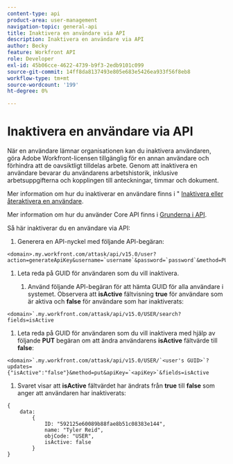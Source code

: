 ```yaml
---
content-type: api
product-area: user-management
navigation-topic: general-api
title: Inaktivera en användare via API
description: Inaktivera en användare via API
author: Becky
feature: Workfront API
role: Developer
exl-id: 45b06cce-4622-4739-b9f3-2edb9101c099
source-git-commit: 14ff8da8137493e805e683e5426ea933f56f8eb8
workflow-type: tm+mt
source-wordcount: '199'
ht-degree: 0%

---
```



# Inaktivera en användare via API

När en användare lämnar organisationen kan du inaktivera användaren, göra Adobe Workfront-licensen tillgänglig för en annan användare och förhindra att de oavsiktligt tilldelas arbete. Genom att inaktivera en användare bevarar du användarens arbetshistorik, inklusive arbetsuppgifterna och kopplingen till anteckningar, timmar och dokument.

Mer information om hur du inaktiverar en användare finns i &quot; [Inaktivera eller återaktivera en användare](../../administration-and-setup/add-users/create-and-manage-users/deactivate-a-user.md).

Mer information om hur du använder Core API finns i [Grunderna i API](../../wf-api/general/api-basics.md).

Så här inaktiverar du en användare via API:

1. Generera en API-nyckel med följande API-begäran:

```
<domain>.my.workfront.com/attask/api/v15.0/user?action=generateApiKey&username=`username`&password=`password`&method=PUT`
```

1. Leta reda på GUID för användaren som du vill inaktivera.

   1. Använd följande API-begäran för att hämta GUID för alla användare i systemet. Observera att **isActive** fältvisning **true** för användare som är aktiva och **false** för användare som har inaktiverats:

```
<domain>`.my.workfront.com/attask/api/v15.0/USER/search?fields=isActive
```

1. Leta reda på GUID för användaren som du vill inaktivera med hjälp av följande **PUT** begäran om att ändra användarens **isActive** fältvärde till **false**:

```
<domain>`.my.workfront.com/attask/api/v15.0/USER/`<user's GUID>`?updates={"isActive":"false"}&method=put&apiKey=`<apiKey>`&fields=isActive
```

1. Svaret visar att **isActive** fältvärdet har ändrats från **true** till **false** som anger att användaren har inaktiverats:

<!-- [Copy](javascript:void(0);) -->
<pre><code>{<br>&nbsp;&nbsp;&nbsp;&nbsp;data:&nbsp;&nbsp;&nbsp;&nbsp;&nbsp;&nbsp;<br>&nbsp;&nbsp;&nbsp;&nbsp;&nbsp;&nbsp;&nbsp;&nbsp;{&nbsp;&nbsp;&nbsp;&nbsp;&nbsp;&nbsp;&nbsp;&nbsp;&nbsp;&nbsp;<br>&nbsp;&nbsp;&nbsp;&nbsp;&nbsp;&nbsp;&nbsp;&nbsp;&nbsp;&nbsp;&nbsp;&nbsp;ID:&nbsp;"592125e60089b88fae8b51c08383e144",<br>&nbsp;&nbsp;&nbsp;&nbsp;&nbsp;&nbsp;&nbsp;&nbsp;&nbsp;&nbsp;&nbsp;&nbsp;name:&nbsp;"Tyler Reid",<br>&nbsp;&nbsp;&nbsp;&nbsp;&nbsp;&nbsp;&nbsp;&nbsp;&nbsp;&nbsp;&nbsp;&nbsp;objCode:&nbsp;"USER",<br>&nbsp;&nbsp;&nbsp;&nbsp;&nbsp;&nbsp;&nbsp;&nbsp;&nbsp;&nbsp;&nbsp;&nbsp;isActive:&nbsp;false&nbsp;&nbsp;&nbsp;&nbsp;&nbsp;<br>&nbsp;&nbsp;&nbsp;&nbsp;&nbsp;&nbsp;&nbsp;&nbsp;}<br>}<br></code></pre>
